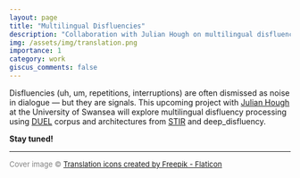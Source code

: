 ```yaml
---
layout: page
title: "Multilingual Disfluencies"
description: "Collaboration with Julian Hough on multilingual disfluencies using DUEL and STIR/deep_disfluency."
img: /assets/img/translation.png
importance: 1
category: work
giscus_comments: false
---
```


Disfluencies (uh, um, repetitions, interruptions) are often dismissed as noise in dialogue — but they are signals. This upcoming project with [Julian Hough](https://julianhough.github.io/) at the University of Swansea will explore multilingual disfluency processing using [DUEL](https://aclanthology.org/L16-1281/) corpus and architectures from [STIR](https://arxiv.org/abs/1408.6788) and deep_disfluency.

**Stay tuned!**

<hr>
<p style="font-size: small; color: gray;">
Cover image © <a href="https://www.flaticon.com/free-icons/translation" title="translation icons">Translation icons created by Freepik - Flaticon</a>
</p>